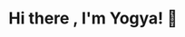 # Hi there , I'm **Yogya!** 👋

<!--
**yogyasinghal/yogyasinghal** is a ✨ _special_ ✨ repository because its `README.md` (this file) appears on your GitHub profile.

[GMAIL](yogyasinghal21@gmail.com "email")

- 🔭 I’m currently working on private repo
- 🌱 I’m currently learning DSA
- 👯 I’m looking to collaborate on MERN Projects
- 📫 How to reach me: yogyasinghal21@gmail.com
-->
